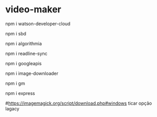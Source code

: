 # video-maker

npm i watson-developer-cloud

npm i sbd

npm i algorithmia

npm i readline-sync

npm i googleapis

npm i image-downloader

npm i gm

npm i express

#https://imagemagick.org/script/download.php#windows ticar opção lagacy
